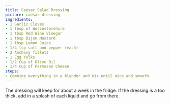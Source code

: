 ```yaml
---
title: Caesar Salad Dressing
picture: caesar-dressing
ingredients:
- 1 Garlic Cloves
- 1 tbsp of Worcestershire
- 1 tbsp Red Wine Vinegar
- 1 tbsp Dijon Mustard
- 1 tbsp Lemon Juice
- 1/4 tsp salt and pepper (each)
- 2 Anchovy fillets
- 1 Egg Yolks
- 1/2 Cup of Olive Oil
- 1/4 Cup of Parmesan Cheese
steps:
- Combine everything in a blender and mix until nice and smooth.
---
```


The dressing will keep for about a week in the fridge. If the dressing is a too thick, add in a splash of each liquid and go from there.
